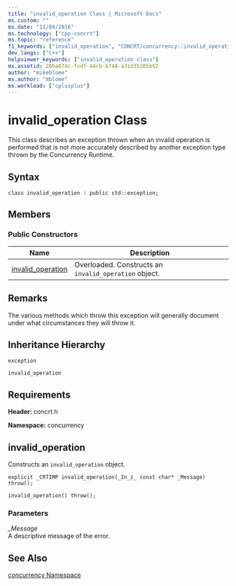 ```yaml
---
title: "invalid_operation Class | Microsoft Docs"
ms.custom: ""
ms.date: "11/04/2016"
ms.technology: ["cpp-concrt"]
ms.topic: "reference"
f1_keywords: ["invalid_operation", "CONCRT/concurrency::invalid_operation", "CONCRT/concurrency::invalid_operation::invalid_operation"]
dev_langs: ["C++"]
helpviewer_keywords: ["invalid_operation class"]
ms.assetid: 26ba07dc-fcdf-44cb-b748-a31d35205b52
author: "mikeblome"
ms.author: "mblome"
ms.workload: ["cplusplus"]
---
```

# invalid_operation Class

This class describes an exception thrown when an invalid operation is performed that is not more accurately described by another exception type thrown by the Concurrency Runtime.

## Syntax

```
class invalid_operation : public std::exception;
```

## Members

### Public Constructors

|Name|Description|
|----------|-----------------|
|[invalid_operation](#ctor)|Overloaded. Constructs an `invalid_operation` object.|

## Remarks

The various methods which throw this exception will generally document under what circumstances they will throw it.

## Inheritance Hierarchy

`exception`

`invalid_operation`

## Requirements

**Header:** concrt.h

**Namespace:** concurrency

##  <a name="ctor"></a> invalid_operation

Constructs an `invalid_operation` object.

```
explicit _CRTIMP invalid_operation(_In_z_ const char* _Message) throw();

invalid_operation() throw();
```

### Parameters

*_Message*<br/>
A descriptive message of the error.

## See Also

[concurrency Namespace](concurrency-namespace.md)
